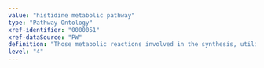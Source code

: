 ```yaml
---
value: "histidine metabolic pathway"
type: "Pathway Ontology"
xref-identifier: "0000051"
xref-dataSource: "PW"
definition: "Those metabolic reactions involved in the synthesis, utilization and/or degradation of histidine, an essential amino acid which can act as either a proton donor or a proton acceptor. While the synthesis and degradation pathways of histidine are present in microorganisms, histidine can be acted upon by eukaryotic enzymes. Histidine is the precursor of histamine, involved in immune responses and also acting as a neurotransmitter."
level: "4"
---
```

